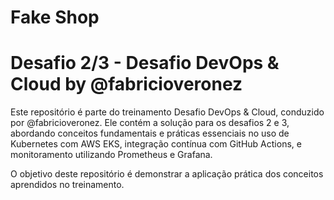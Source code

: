 # Fake Shop

# Desafio 2/3 - Desafio DevOps & Cloud by @fabricioveronez

Este repositório é parte do treinamento Desafio DevOps & Cloud, conduzido por @fabricioveronez. Ele contém a solução para os desafios 2 e 3, abordando conceitos fundamentais e práticas essenciais no uso de Kubernetes com AWS EKS, integração contínua com GitHub Actions, e monitoramento utilizando Prometheus e Grafana.

O objetivo deste repositório é demonstrar a aplicação prática dos conceitos aprendidos no treinamento.
